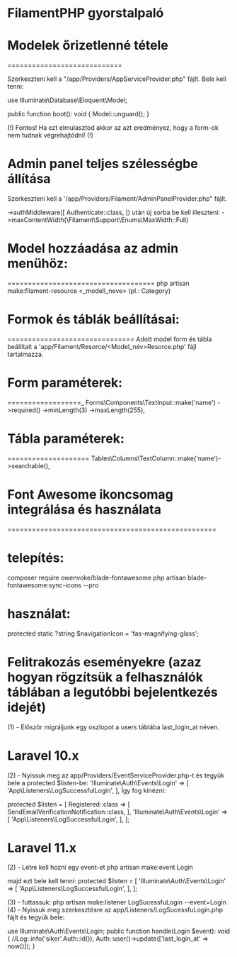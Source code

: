 # FilamentPHP gyorstalpaló

# Modelek őrizetlenné tétele
============================

Szerkeszteni kell a "/app/Providers/AppServiceProvider.php" fájlt.
Bele kell tenni:

use Illuminate\Database\Eloquent\Model;

public function boot(): void
{
    Model::unguard();
}

(!) Fontos! Ha ezt elmulasztod akkor az azt eredményez, hogy a form-ok nem tudnak végrehajtódni! (!)

# Admin panel teljes szélességbe állítása

Szerkeszteni kell a '/app/Providers/Filament/AdminPanelProvider.php" fájlt.

->authMiddleware([
    Authenticate::class,
]) után új sorba be kell illeszteni: ->maxContentWidth(\Filament\Support\Enums\MaxWidth::Full)


# Model hozzáadása az admin menühöz:
====================================
php artisan make:filament-resource <_modell_neve> (pl.: Category)

# Formok és táblák beállításai:
===============================
Adott model form és tábla beállítait a 'app/Filament/Resorce/<Model_név>Resorce.php' fájl tartalmazza.

# Form paraméterek:
==================_
Forms\Components\TextInput::make('name')
                ->required()
                ->minLength(3)
                ->maxLength(255),

# Tábla paraméterek:
====================
Tables\Columns\TextColumn::make('name')->searchable(),



# Font Awesome ikoncsomag integrálása és használata
===================================================

# telepítés:
composer require owenvoke/blade-fontawesome
php artisan blade-fontawesome:sync-icons --pro

# használat:
protected static ?string $navigationIcon = 'fas-magnifying-glass';

# Felitrakozás eseményekre (azaz hogyan rögzítsük a felhasználók táblában a legutóbbi bejelentkezés idejét)

(1) - Először migráljunk egy oszlopot a users táblába last_login_at néven.
# Laravel 10.x
(2) - Nyissuk meg az app/Providers/EventServiceProvider.php-t és tegyük bele a protected $listen-be:
'Illuminate\Auth\Events\Login' => [
            'App\Listeners\LogSuccessfulLogin',
        ],
Így fog kinézni:

protected $listen = [
        Registered::class => [
            SendEmailVerificationNotification::class,
        ],
        'Illuminate\Auth\Events\Login' => [
            'App\Listeners\LogSuccessfulLogin',
        ],
    ];
# Laravel 11.x
(2) - Létre kell hozni egy event-et
php artisan make:event Login

majd ezt bele kell tenni:
protected $listen = [
        'Illuminate\Auth\Events\Login' => [
            'App\Listeners\LogSuccessfulLogin',
        ],
    ];

(3) - futtassuk: php artisan make:listener LogSucessfuLogin --event=Login
(4) - Nyissuk meg szerkesztésre az app/Listeners/LogSucessfuLogin.php fájlt és tegyük bele:

use Illuminate\Auth\Events\Login;
public function handle(Login $event): void
    {
        //Log::info('siker'.Auth::id());
        Auth::user()->update(['last_login_at' => now()]);
    }


